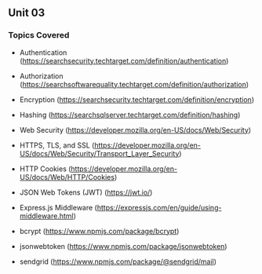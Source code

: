 ## Unit 03
### Topics Covered
* Authentication (https://searchsecurity.techtarget.com/definition/authentication)
* Authorization (https://searchsoftwarequality.techtarget.com/definition/authorization)
* Encryption (https://searchsecurity.techtarget.com/definition/encryption)
* Hashing (https://searchsqlserver.techtarget.com/definition/hashing)

* Web Security (https://developer.mozilla.org/en-US/docs/Web/Security)
* HTTPS, TLS, and SSL (https://developer.mozilla.org/en-US/docs/Web/Security/Transport_Layer_Security)
* HTTP Cookies (https://developer.mozilla.org/en-US/docs/Web/HTTP/Cookies)

* JSON Web Tokens (JWT) (https://jwt.io/)
* Express.js Middleware (https://expressjs.com/en/guide/using-middleware.html)
* bcrypt (https://www.npmjs.com/package/bcrypt)
* jsonwebtoken (https://www.npmjs.com/package/jsonwebtoken)
* sendgrid (https://www.npmjs.com/package/@sendgrid/mail)
